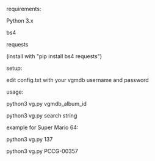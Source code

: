 requirements:

Python 3.x

bs4

requests

(install with "pip install bs4 requests")


setup:

edit config.txt with your vgmdb username and password


usage:

python3 vg.py  vgmdb_album_id

python3 vg.py  search string


example for Super Mario 64:

python3 vg.py 137

python3 vg.py PCCG-00357
